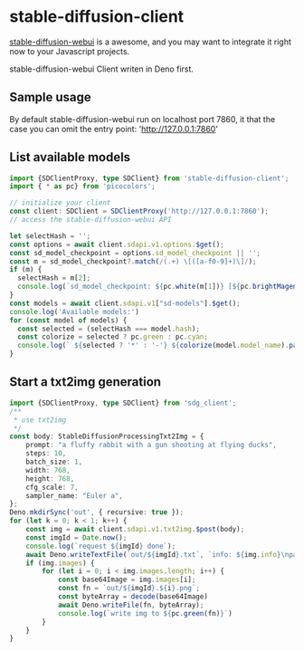 # stable-diffusion-client

[stable-diffusion-webui](https://github.com/AUTOMATIC1111/stable-diffusion-webui) is a awesome, and you may want to integrate it right now to your Javascript projects.

stable-diffusion-webui Client writen in Deno first.

## Sample usage

By default stable-diffusion-webui run on localhost port 7860, it that the case you can omit the entry point: 'http://127.0.0.1:7860'

## List available models

```typescript
import {SDClientProxy, type SDClient} from 'stable-diffusion-client';
import { * as pc} from 'picocolors';

// initialize your client
const client: SDClient = SDClientProxy('http://127.0.0.1:7860');
// access the stable-diffusion-webui API

let selectHash = '';
const options = await client.sdapi.v1.options.$get();
const sd_model_checkpoint = options.sd_model_checkpoint || '';
const m = sd_model_checkpoint?.match(/(.+) \[([a-f0-9]+)\]/);
if (m) {
  selectHash = m[2];
  console.log(`sd_model_checkpoint: ${pc.white(m[1])} [${pc.brightMagenta(m[2])}]`);
}
const models = await client.sdapi.v1["sd-models"].$get();
console.log('Available models:')
for (const model of models) {
  const selected = (selectHash === model.hash);
  const colorize = selected ? pc.green : pc.cyan;
  console.log(` ${selected ? '*' : '-'} ${colorize(model.model_name).padEnd(30, ' ')} [${pc.brightMagenta(model.hash)}] config File: ${pc.white(model.config)}`);
}

```

## Start a txt2img generation

```typescript
import {SDClientProxy, type SDClient} from 'sdg_client';
/**
 * use txt2img
 */
const body: StableDiffusionProcessingTxt2Img = {
    prompt: "a fluffy rabbit with a gun shooting at flying ducks",
    steps: 10,
    batch_size: 1,
    width: 768,
    height: 768,
    cfg_scale: 7,
    sampler_name: "Euler a",
};
Deno.mkdirSync('out', { recursive: true });
for (let k = 0; k < 1; k++) {
    const img = await client.sdapi.v1.txt2img.$post(body);
    const imgId = Date.now();
    console.log(`request ${imgId} done`);
    await Deno.writeTextFile(`out/${imgId}.txt`, `info: ${img.info}\nparams: ${JSON.stringify(img.parameters)}\n`);
    if (img.images) {
        for (let i = 0; i < img.images.length; i++) {
            const base64Image = img.images[i];
            const fn = `out/${imgId}.${i}.png`;
            const byteArray = decode(base64Image)
            await Deno.writeFile(fn, byteArray);
            console.log(`write img to ${pc.green(fn)}`)
        }
    }
}
```
